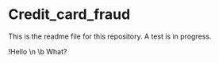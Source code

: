 # Credit_card_fraud

This is the readme file for this repository.
A test is in progress.

!Hello \n
\b What?
